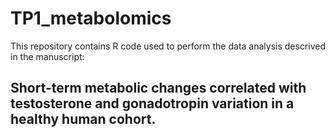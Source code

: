 # TP1_metabolomics
This repository contains R code used to perform the data analysis descrived in the manuscript:
## Short-term metabolic changes correlated with testosterone and gonadotropin variation in a healthy human cohort.
